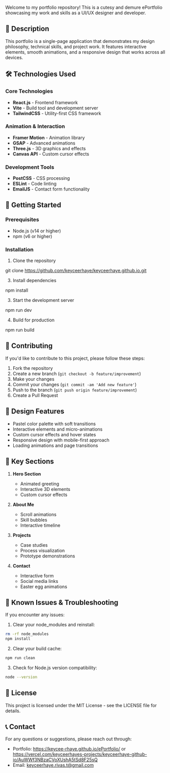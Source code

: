 Welcome to my portfolio repository! This is a cutesy and demure ePortfolio showcasing my work and skills as a UI/UX designer and developer.

## 📝 Description

This portfolio is a single-page application that demonstrates my design philosophy, technical skills, and project work. It features interactive elements, smooth animations, and a responsive design that works across all devices.

## 🛠️ Technologies Used

### Core Technologies
- **React.js** - Frontend framework
- **Vite** - Build tool and development server
- **TailwindCSS** - Utility-first CSS framework

### Animation & Interaction
- **Framer Motion** - Animation library
- **GSAP** - Advanced animations
- **Three.js** - 3D graphics and effects
- **Canvas API** - Custom cursor effects

### Development Tools
- **PostCSS** - CSS processing
- **ESLint** - Code linting
- **EmailJS** - Contact form functionality

## 🚀 Getting Started

### Prerequisites
- Node.js (v14 or higher)
- npm (v6 or higher)

### Installation
1. Clone the repository

git clone https://github.com/keyceerhaye/keyceerhaye.github.io.git

3. Install dependencies

npm install

3. Start the development server

npm run dev 

4. Build for production

npm run build

## 🤝 Contributing

If you'd like to contribute to this project, please follow these steps:
1. Fork the repository
2. Create a new branch (`git checkout -b feature/improvement`)
3. Make your changes
4. Commit your changes (`git commit -am 'Add new feature'`)
5. Push to the branch (`git push origin feature/improvement`)
6. Create a Pull Request

## 🎨 Design Features

- Pastel color palette with soft transitions
- Interactive elements and micro-animations
- Custom cursor effects and hover states
- Responsive design with mobile-first approach
- Loading animations and page transitions

## 📱 Key Sections

1. **Hero Section**
   - Animated greeting
   - Interactive 3D elements
   - Custom cursor effects

2. **About Me**
   - Scroll animations
   - Skill bubbles
   - Interactive timeline

3. **Projects**
   - Case studies
   - Process visualization
   - Prototype demonstrations

4. **Contact**
   - Interactive form
   - Social media links
   - Easter egg animations

## 🐛 Known Issues & Troubleshooting
If you encounter any issues:
1. Clear your node_modules and reinstall:
```bash
rm -rf node_modules
npm install
```

2. Clear your build cache:
```bash
npm run clean
```

3. Check for Node.js version compatibility:
```bash
node --version
```

## 📄 License
This project is licensed under the MIT License - see the LICENSE file for details.

## 📞 Contact
For any questions or suggestions, please reach out through:
- Portfolio: https://keycee-rhaye.github.io/ePortfolio/ or https://vercel.com/keyceerhayes-projects/keyceerhaye-github-io/AuWWf3NBzaCVoXUshA5tSd8F25sQ
- Email: keyceerhaye.rivas.t@gmail.com
